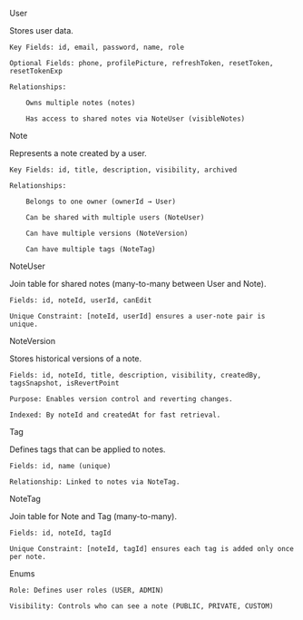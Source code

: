 User

Stores user data.

    Key Fields: id, email, password, name, role

    Optional Fields: phone, profilePicture, refreshToken, resetToken, resetTokenExp

    Relationships:

        Owns multiple notes (notes)

        Has access to shared notes via NoteUser (visibleNotes)

Note

Represents a note created by a user.

    Key Fields: id, title, description, visibility, archived

    Relationships:

        Belongs to one owner (ownerId → User)

        Can be shared with multiple users (NoteUser)

        Can have multiple versions (NoteVersion)

        Can have multiple tags (NoteTag)

NoteUser

Join table for shared notes (many-to-many between User and Note).

    Fields: id, noteId, userId, canEdit

    Unique Constraint: [noteId, userId] ensures a user-note pair is unique.

NoteVersion

Stores historical versions of a note.

    Fields: id, noteId, title, description, visibility, createdBy, tagsSnapshot, isRevertPoint

    Purpose: Enables version control and reverting changes.

    Indexed: By noteId and createdAt for fast retrieval.

Tag

Defines tags that can be applied to notes.

    Fields: id, name (unique)

    Relationship: Linked to notes via NoteTag.

NoteTag

Join table for Note and Tag (many-to-many).

    Fields: id, noteId, tagId

    Unique Constraint: [noteId, tagId] ensures each tag is added only once per note.

Enums

    Role: Defines user roles (USER, ADMIN)

    Visibility: Controls who can see a note (PUBLIC, PRIVATE, CUSTOM)
